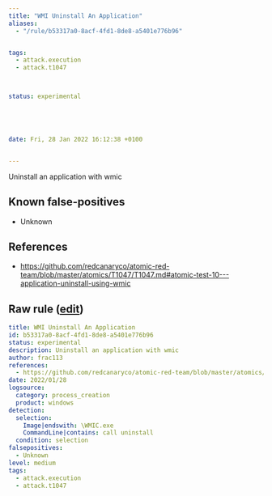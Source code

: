 ```yaml
---
title: "WMI Uninstall An Application"
aliases:
  - "/rule/b53317a0-8acf-4fd1-8de8-a5401e776b96"


tags:
  - attack.execution
  - attack.t1047



status: experimental





date: Fri, 28 Jan 2022 16:12:38 +0100


---
```


Uninstall an application with wmic

<!--more-->


## Known false-positives

* Unknown



## References

* https://github.com/redcanaryco/atomic-red-team/blob/master/atomics/T1047/T1047.md#atomic-test-10---application-uninstall-using-wmic


## Raw rule ([edit](https://github.com/SigmaHQ/sigma/edit/master/rules/windows/process_creation/proc_creation_win_wmic_remove_application.yml))
```yaml
title: WMI Uninstall An Application 
id: b53317a0-8acf-4fd1-8de8-a5401e776b96
status: experimental
description: Uninstall an application with wmic
author: frac113
references:
  - https://github.com/redcanaryco/atomic-red-team/blob/master/atomics/T1047/T1047.md#atomic-test-10---application-uninstall-using-wmic
date: 2022/01/28
logsource:
  category: process_creation
  product: windows
detection:
  selection:
    Image|endswith: \WMIC.exe
    CommandLine|contains: call uninstall
  condition: selection
falsepositives:
  - Unknown
level: medium
tags:
  - attack.execution
  - attack.t1047

```

